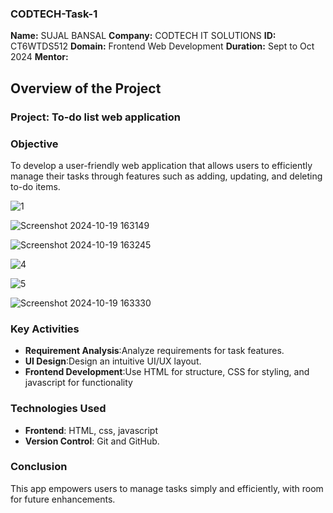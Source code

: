 ### CODTECH-Task-1
 **Name:** SUJAL BANSAL
 **Company:** CODTECH IT SOLUTIONS
 **ID:** CT6WTDS512
 **Domain:** Frontend Web Development
 **Duration:** Sept to Oct 2024
 **Mentor:**


## Overview of the Project

### Project: To-do list web application

### Objective
To develop a user-friendly web application that allows users to efficiently manage their tasks through features such as adding, updating, and deleting to-do items.

![1](https://github.com/user-attachments/assets/3737e522-b29f-43ff-8710-6cbd6b44f9d7)

![Screenshot 2024-10-19 163149](https://github.com/user-attachments/assets/f2ef483e-a5ff-4278-84f2-85364d0ee9a9)

![Screenshot 2024-10-19 163245](https://github.com/user-attachments/assets/f9845bd1-2ff8-440e-9eb2-820c61d64f2b)

![4](https://github.com/user-attachments/assets/d4e21dc8-d56a-4352-9e25-05c4e4ff78dd)

![5](https://github.com/user-attachments/assets/1f632e40-ea15-4ae3-840a-c5602befb61b)

![Screenshot 2024-10-19 163330](https://github.com/user-attachments/assets/008c1e37-c760-41e9-b760-870daf88988c)


### Key Activities
- **Requirement Analysis**:Analyze requirements for task features.
- **UI Design**:Design an intuitive UI/UX layout.
- **Frontend Development**:Use HTML for structure, CSS for styling, and javascript for functionality

### Technologies Used
- **Frontend**: HTML, css, javascript
- **Version Control**: Git and GitHub.

### Conclusion
This app empowers users to manage tasks simply and efficiently, with room for future enhancements.
